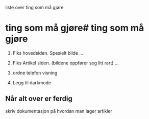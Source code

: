 liste over ting som må gjøre

# ting som må gjøre# ting som må gjøre
1. Fiks hovedsiden. Spesielt bilde ...
2. Fiks Artikel siden. (bildene oppfører seg litt rart) ...


4. ordne telefon visning
5. Legg til darkmode



## Når alt over er ferdig
skriv dokumentasjon på hvordan man lager artikler
